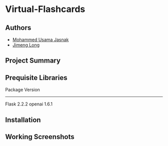# Virtual-Flashcards

## Authors
* [Mohammed Usama Jasnak](usamajasnak@gmail.com) 
* [Jimeng Long](jimeng.long27@gmail.com) 

## Project Summary

## Prequisite Libraries
Package                       Version
----------------------------- ---------------
Flask                         2.2.2
openai                        1.6.1

## Installation

## Working Screenshots
